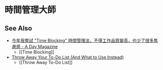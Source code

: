 # 時間管理大師

##

## See Also

- [今年我嘗試 "Time Blocking" 時間管理法，不僅工作品質變高，也少了很多焦慮感 - A Day Magazine](https://www.adaymag.com/2025/02/10/time-blocking-time-management.html)
  - [[Time Blocking]]
- [Throw Away Your To-Do List (And What to Use Instead)](https://joyfulabode.com/epic-to-do-list/)
  - [[Throw Away To-Do List]]